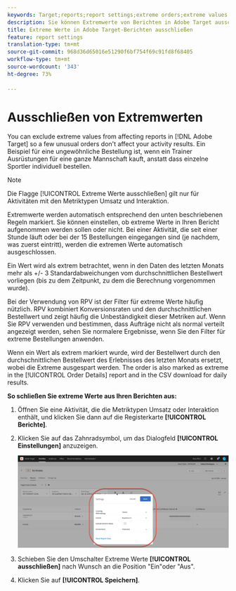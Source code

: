 ```yaml
---
keywords: Target;reports;report settings;extreme orders;extreme values
description: Sie können Extremwerte von Berichten in Adobe Target ausschließen, sodass einige ungewöhnliche Bestellungen Ihre Aktivitäten nicht beeinflussen. Ein Beispiel für eine ungewöhnliche Bestellung ist, wenn ein Trainer Ausrüstungen für eine ganze Mannschaft kauft, anstatt dass einzelne Sportler individuell bestellen.
title: Extreme Werte in Adobe Target-Berichten ausschließen
feature: report settings
translation-type: tm+mt
source-git-commit: 968d36d65016e51290f6bf754f69c91fd8f68405
workflow-type: tm+mt
source-wordcount: '343'
ht-degree: 73%

---
```



# Ausschließen von Extremwerten

You can exclude extreme values from affecting reports in [!DNL Adobe Target] so a few unusual orders don&#39;t affect your activity results. Ein Beispiel für eine ungewöhnliche Bestellung ist, wenn ein Trainer Ausrüstungen für eine ganze Mannschaft kauft, anstatt dass einzelne Sportler individuell bestellen.

>[!NOTE]
>
>Die Flagge [!UICONTROL Extreme Werte ausschließen] gilt nur für Aktivitäten mit den Metriktypen Umsatz und Interaktion.

Extremwerte werden automatisch entsprechend den unten beschriebenen Regeln markiert. Sie können einstellen, ob extreme Werte in Ihren Bericht aufgenommen werden sollen oder nicht. Bei einer Aktivität, die seit einer Stunde läuft oder bei der 15 Bestellungen eingegangen sind (je nachdem, was zuerst eintritt), werden die extremen Werte automatisch ausgeschlossen.

Ein Wert wird als extrem betrachtet, wenn in den Daten des letzten Monats mehr als +/- 3 Standardabweichungen vom durchschnittlichen Bestellwert vorliegen (bis zu dem Zeitpunkt, zu dem die Berechnung vorgenommen wurde).

Bei der Verwendung von RPV ist der Filter für extreme Werte häufig nützlich. RPV kombiniert Konversionsraten und den durchschnittlichen Bestellwert und zeigt häufig die Unbeständigkeit dieser Metriken auf. Wenn Sie RPV verwenden und bestimmen, dass Aufträge nicht als normal verteilt angezeigt werden, sehen Sie normalere Ergebnisse, wenn Sie den Filter für extreme Bestellungen anwenden.

Wenn ein Wert als extrem markiert wurde, wird der Bestellwert durch den durchschnittlichen Bestellwert des Erlebnisses des letzten Monats ersetzt, wobei die Extreme ausgespart werden. The order is also marked as extreme in the [!UICONTROL Order Details] report and in the CSV download for daily results.

**So schließen Sie extreme Werte aus Ihren Berichten aus:**

1. Öffnen Sie eine Aktivität, die die Metriktypen Umsatz oder Interaktion enthält, und klicken Sie dann auf die Registerkarte **[!UICONTROL Berichte]**.
1. Klicken Sie auf das Zahnradsymbol, um das Dialogfeld **[!UICONTROL Einstellungen]** anzuzeigen.

   ![Schrittergebnis](assets/exclude_extreme_values.png)

1. Schieben Sie den Umschalter Extreme Werte **[!UICONTROL ausschließen]** nach Wunsch an die Position &quot;Ein&quot;oder &quot;Aus&quot;.
1. Klicken Sie auf **[!UICONTROL Speichern]**.
